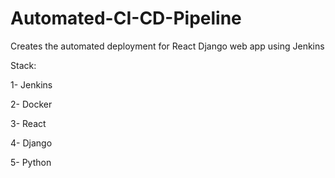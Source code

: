 # Automated-CI-CD-Pipeline
Creates the automated deployment for React Django web app using Jenkins

Stack:

1- Jenkins

2- Docker

3- React

4- Django

5- Python




